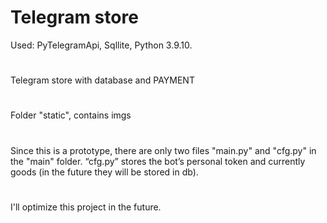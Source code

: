# Telegram store
Used: PyTelegramApi, Sqllite, Python 3.9.10.
#
Telegram store with database and PAYMENT
#
Folder "static", contains imgs
#
Since this is a prototype, there are only two files "main.py" and "cfg.py" in the "main" folder.
“cfg.py” stores the bot’s personal token and currently goods (in the future they will be stored in db).
#
I'll optimize this project in the future.
